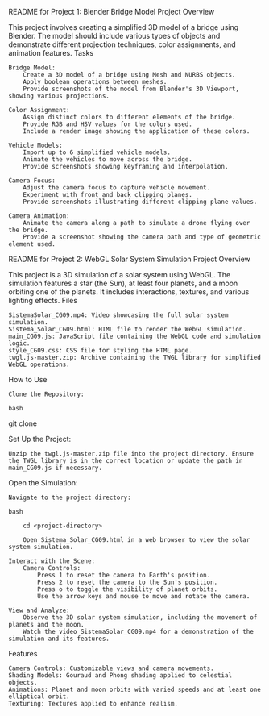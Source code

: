 README for Project 1: Blender Bridge Model
Project Overview

This project involves creating a simplified 3D model of a bridge using Blender. The model should include various types of objects and demonstrate different projection techniques, color assignments, and animation features.
Tasks

    Bridge Model:
        Create a 3D model of a bridge using Mesh and NURBS objects.
        Apply boolean operations between meshes.
        Provide screenshots of the model from Blender's 3D Viewport, showing various projections.

    Color Assignment:
        Assign distinct colors to different elements of the bridge.
        Provide RGB and HSV values for the colors used.
        Include a render image showing the application of these colors.

    Vehicle Models:
        Import up to 6 simplified vehicle models.
        Animate the vehicles to move across the bridge.
        Provide screenshots showing keyframing and interpolation.

    Camera Focus:
        Adjust the camera focus to capture vehicle movement.
        Experiment with front and back clipping planes.
        Provide screenshots illustrating different clipping plane values.

    Camera Animation:
        Animate the camera along a path to simulate a drone flying over the bridge.
        Provide a screenshot showing the camera path and type of geometric element used.

README for Project 2: WebGL Solar System Simulation
Project Overview

This project is a 3D simulation of a solar system using WebGL. The simulation features a star (the Sun), at least four planets, and a moon orbiting one of the planets. It includes interactions, textures, and various lighting effects.
Files

    SistemaSolar_CG09.mp4: Video showcasing the full solar system simulation.
    Sistema_Solar_CG09.html: HTML file to render the WebGL simulation.
    main_CG09.js: JavaScript file containing the WebGL code and simulation logic.
    style_CG09.css: CSS file for styling the HTML page.
    twgl.js-master.zip: Archive containing the TWGL library for simplified WebGL operations.

How to Use

    Clone the Repository:

    bash

git clone <repository-url>

Set Up the Project:

    Unzip the twgl.js-master.zip file into the project directory. Ensure the TWGL library is in the correct location or update the path in main_CG09.js if necessary.

Open the Simulation:

    Navigate to the project directory:

    bash

        cd <project-directory>

        Open Sistema_Solar_CG09.html in a web browser to view the solar system simulation.

    Interact with the Scene:
        Camera Controls:
            Press 1 to reset the camera to Earth's position.
            Press 2 to reset the camera to the Sun's position.
            Press o to toggle the visibility of planet orbits.
            Use the arrow keys and mouse to move and rotate the camera.

    View and Analyze:
        Observe the 3D solar system simulation, including the movement of planets and the moon.
        Watch the video SistemaSolar_CG09.mp4 for a demonstration of the simulation and its features.

Features

    Camera Controls: Customizable views and camera movements.
    Shading Models: Gouraud and Phong shading applied to celestial objects.
    Animations: Planet and moon orbits with varied speeds and at least one elliptical orbit.
    Texturing: Textures applied to enhance realism.        

